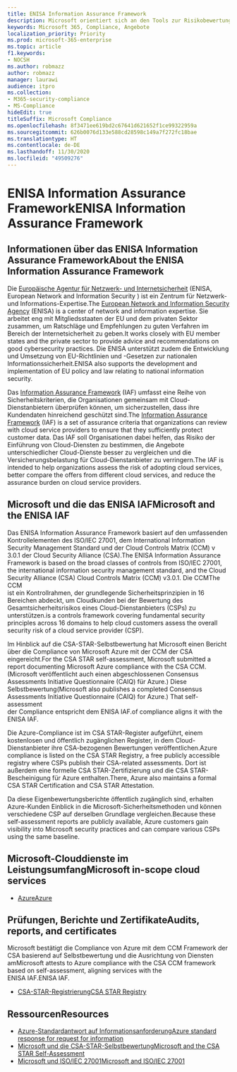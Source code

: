 ```yaml
---
title: ENISA Information Assurance Framework
description: Microsoft orientiert sich an den Tools zur Risikobewertung des ENISA Information Assurance Frameworks, basierend auf dessen CSA STAR-Selbstbewertung.
keywords: Microsoft 365, Compliance, Angebote
localization_priority: Priority
ms.prod: microsoft-365-enterprise
ms.topic: article
f1.keywords:
- NOCSH
ms.author: robmazz
author: robmazz
manager: laurawi
audience: itpro
ms.collection:
- M365-security-compliance
- MS-Compliance
hideEdit: true
titleSuffix: Microsoft Compliance
ms.openlocfilehash: 8f3471ee619bd2c67641d621652f1ce99322959a
ms.sourcegitcommit: 626b0076d133e588cd28598c149a7f272fc18bae
ms.translationtype: HT
ms.contentlocale: de-DE
ms.lasthandoff: 11/30/2020
ms.locfileid: "49509276"
---
```

# <a name="enisa-information-assurance-framework"></a><span data-ttu-id="08a8b-104">ENISA Information Assurance Framework</span><span class="sxs-lookup"><span data-stu-id="08a8b-104">ENISA Information Assurance Framework</span></span>

## <a name="about-the-enisa-information-assurance-framework"></a><span data-ttu-id="08a8b-105">Informationen über das ENISA Information Assurance Framework</span><span class="sxs-lookup"><span data-stu-id="08a8b-105">About the ENISA Information Assurance Framework</span></span>

<span data-ttu-id="08a8b-106">Die [Europäische Agentur für Netzwerk- und Internetsicherheit](https://www.enisa.europa.eu/) (ENISA, European Network and Information Security ) ist ein Zentrum für Netzwerk- und Informations-Expertise.</span><span class="sxs-lookup"><span data-stu-id="08a8b-106">The [European Network and Information Security Agency](https://www.enisa.europa.eu/) (ENISA) is a center of network and information expertise.</span></span> <span data-ttu-id="08a8b-107">Sie arbeitet eng mit Mitgliedsstaaten der EU und dem privaten Sektor zusammen, um Ratschläge und Empfehlungen zu guten Verfahren im Bereich der Internetsicherheit zu geben.</span><span class="sxs-lookup"><span data-stu-id="08a8b-107">It works closely with EU member states and the private sector to provide advice and recommendations on good cybersecurity practices.</span></span> <span data-ttu-id="08a8b-108">Die ENISA unterstützt zudem die Entwicklung und Umsetzung von EU-Richtlinien und -Gesetzen zur nationalen Informationssicherheit.</span><span class="sxs-lookup"><span data-stu-id="08a8b-108">ENISA also supports the development and implementation of EU policy and law relating to national information security.</span></span>

<span data-ttu-id="08a8b-109">Das [Information Assurance Framework](https://www.enisa.europa.eu/publications/cloud-computing-information-assurance-framework) (IAF) umfasst eine Reihe von Sicherheitskriterien, die Organisationen gemeinsam mit Cloud-Dienstanbietern überprüfen können, um sicherzustellen, dass ihre Kundendaten hinreichend geschützt sind.</span><span class="sxs-lookup"><span data-stu-id="08a8b-109">The [Information Assurance Framework](https://www.enisa.europa.eu/publications/cloud-computing-information-assurance-framework) (IAF) is a set of assurance criteria that organizations can review with cloud service providers to ensure that they sufficiently protect customer data.</span></span> <span data-ttu-id="08a8b-110">Das IAF soll Organisationen dabei helfen, das Risiko der Einführung von Cloud-Diensten zu bestimmen, die Angebote unterschiedlicher Cloud-Dienste besser zu vergleichen und die Versicherungsbelastung für Cloud-Dienstanbieter zu verringern.</span><span class="sxs-lookup"><span data-stu-id="08a8b-110">The IAF is intended to help organizations assess the risk of adopting cloud services, better compare the offers from different cloud services, and reduce the assurance burden on cloud service providers.</span></span>

## <a name="microsoft-and-the-enisa-iaf"></a><span data-ttu-id="08a8b-111">Microsoft und die das ENISA IAF</span><span class="sxs-lookup"><span data-stu-id="08a8b-111">Microsoft and the ENISA IAF</span></span>

<span data-ttu-id="08a8b-112">Das ENISA Information Assurance Framework basiert auf den umfassenden Kontrollelementen des ISO/IEC 27001, dem International Information Security Management Standard und der Cloud Controls Matrix (CCM) v 3.0.1 der Cloud Security Alliance (CSA).</span><span class="sxs-lookup"><span data-stu-id="08a8b-112">The ENISA Information Assurance Framework is based on the broad classes of controls from ISO/IEC 27001, the international information security management standard, and the Cloud Security Alliance (CSA) Cloud Controls Matrix (CCM) v3.0.1.</span></span> <span data-ttu-id="08a8b-113">Die CCM</span><span class="sxs-lookup"><span data-stu-id="08a8b-113">The CCM</span></span>  
<span data-ttu-id="08a8b-114">ist ein Kontrollrahmen, der grundlegende Sicherheitsprinzipien in 16 Bereichen abdeckt, um Cloudkunden bei der Bewertung des Gesamtsicherheitsrisikos eines Cloud-Dienstanbieters (CSPs) zu unterstützen.</span><span class="sxs-lookup"><span data-stu-id="08a8b-114">is a controls framework covering fundamental security principles across 16 domains to help cloud customers assess the overall security risk of a cloud service provider (CSP).</span></span>

<span data-ttu-id="08a8b-115">Im Hinblick auf die CSA-STAR-Selbstbewertung hat Microsoft einen Bericht über die Compliance von Microsoft Azure mit der CCM der CSA eingereicht.</span><span class="sxs-lookup"><span data-stu-id="08a8b-115">For the CSA STAR self-assessment, Microsoft submitted a report documenting Microsoft Azure compliance with the CSA CCM.</span></span> <span data-ttu-id="08a8b-116">(Microsoft veröffentlicht auch einen abgeschlossenen Consensus Assessments Initiative Questionnaire (CAIQ) für Azure.) Diese Selbstbewertung</span><span class="sxs-lookup"><span data-stu-id="08a8b-116">(Microsoft also publishes a completed Consensus Assessments Initiative Questionnaire (CAIQ) for Azure.) That self-assessment</span></span>  
<span data-ttu-id="08a8b-117">der Compliance entspricht dem ENISA IAF.</span><span class="sxs-lookup"><span data-stu-id="08a8b-117">of compliance aligns it with the ENISA IAF.</span></span>

<span data-ttu-id="08a8b-118">Die Azure-Compliance ist im CSA STAR-Register aufgeführt, einem kostenlosen und öffentlich zugänglichen Register, in dem Cloud-Dienstanbieter ihre CSA-bezogenen Bewertungen veröffentlichen.</span><span class="sxs-lookup"><span data-stu-id="08a8b-118">Azure compliance is listed on the CSA STAR Registry, a free publicly accessible registry where CSPs publish their CSA-related assessments.</span></span> <span data-ttu-id="08a8b-119">Dort ist außerdem eine formelle CSA STAR-Zertifizierung und die CSA STAR-Bescheinigung für Azure enthalten.</span><span class="sxs-lookup"><span data-stu-id="08a8b-119">There, Azure also maintains a formal CSA STAR Certification and CSA STAR Attestation.</span></span>

<span data-ttu-id="08a8b-120">Da diese Eigenbewertungsberichte öffentlich zugänglich sind, erhalten Azure-Kunden Einblick in die Microsoft-Sicherheitsmethoden und können verschiedene CSP auf derselben Grundlage vergleichen.</span><span class="sxs-lookup"><span data-stu-id="08a8b-120">Because these self-assessment reports are publicly available, Azure customers gain visibility into Microsoft security practices and can compare various CSPs using the same baseline.</span></span>

## <a name="microsoft-in-scope-cloud-services"></a><span data-ttu-id="08a8b-121">Microsoft-Clouddienste im Leistungsumfang</span><span class="sxs-lookup"><span data-stu-id="08a8b-121">Microsoft in-scope cloud services</span></span>

- [<span data-ttu-id="08a8b-122">Azure</span><span class="sxs-lookup"><span data-stu-id="08a8b-122">Azure</span></span>](https://aka.ms/AzureCompliance)

## <a name="audits-reports-and-certificates"></a><span data-ttu-id="08a8b-123">Prüfungen, Berichte und Zertifikate</span><span class="sxs-lookup"><span data-stu-id="08a8b-123">Audits, reports, and certificates</span></span>

<span data-ttu-id="08a8b-124">Microsoft bestätigt die Compliance von Azure mit dem CCM Framework der CSA basierend auf Selbstbewertung und die Ausrichtung von Diensten am</span><span class="sxs-lookup"><span data-stu-id="08a8b-124">Microsoft attests to Azure compliance with the CSA CCM framework based on self-assessment, aligning services with the</span></span>  
<span data-ttu-id="08a8b-125">ENISA IAF.</span><span class="sxs-lookup"><span data-stu-id="08a8b-125">ENISA IAF.</span></span>

- [<span data-ttu-id="08a8b-126">CSA-STAR-Registrierung</span><span class="sxs-lookup"><span data-stu-id="08a8b-126">CSA STAR Registry</span></span>](https://aka.ms/Azure_STAR)

## <a name="resources"></a><span data-ttu-id="08a8b-127">Ressourcen</span><span class="sxs-lookup"><span data-stu-id="08a8b-127">Resources</span></span>

- [<span data-ttu-id="08a8b-128">Azure-Standardantwort auf Informationsanforderung</span><span class="sxs-lookup"><span data-stu-id="08a8b-128">Azure standard response for request for information</span></span>](https://gallery.technet.microsoft.com/Azure-Standard-Response-to-5de19cb6)
- [<span data-ttu-id="08a8b-129">Microsoft und die CSA-STAR-Selbstbewertung</span><span class="sxs-lookup"><span data-stu-id="08a8b-129">Microsoft and the CSA STAR Self-Assessment</span></span>](offering-csa-star-self-assessment.md)
- [<span data-ttu-id="08a8b-130">Microsoft und ISO/IEC 27001</span><span class="sxs-lookup"><span data-stu-id="08a8b-130">Microsoft and ISO/IEC 27001</span></span>](offering-ISO-27001.md)
